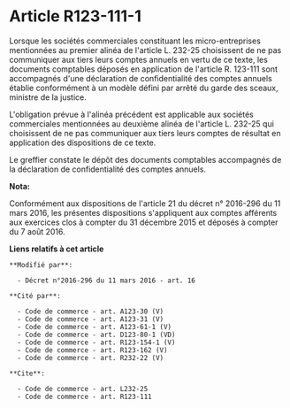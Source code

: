 # Article R123-111-1

Lorsque les sociétés commerciales constituant les micro-entreprises mentionnées au premier alinéa de l'article L. 232-25
choisissent de ne pas communiquer aux tiers leurs comptes annuels en vertu de ce texte, les documents comptables déposés en
application de l'article R. 123-111 sont accompagnés d'une déclaration de confidentialité des comptes annuels établie
conformément à un modèle défini par arrêté du garde des sceaux, ministre de la justice. 

L'obligation prévue à l'alinéa précédent est applicable aux sociétés commerciales mentionnées au deuxième alinéa de l'article
L. 232-25 qui choisissent de ne pas communiquer aux tiers leurs comptes de résultat en application des dispositions de ce
texte.

Le greffier constate le dépôt des documents comptables accompagnés de la déclaration de confidentialité des comptes annuels.

**Nota:**

Conformément aux dispositions de l'article 21 du décret n° 2016-296 du 11 mars 2016, les présentes dispositions s'appliquent
aux comptes afférents aux exercices clos à compter du 31 décembre 2015 et déposés à compter du 7 août 2016.

**Liens relatifs à cet article**

	**Modifié par**:

	  - Décret n°2016-296 du 11 mars 2016 - art. 16

	**Cité par**:

	  - Code de commerce - art. A123-30 (V)
	  - Code de commerce - art. A123-31 (V)
	  - Code de commerce - art. A123-61-1 (V)
	  - Code de commerce - art. D123-80-1 (VD)
	  - Code de commerce - art. R123-154-1 (V)
	  - Code de commerce - art. R123-162 (V)
	  - Code de commerce - art. R232-22 (V)

	**Cite**:

	  - Code de commerce - art. L232-25
	  - Code de commerce - art. R123-111
